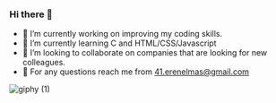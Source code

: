 ### Hi there 👋

- 🔭 I’m currently working on improving my coding skills.
- 🌱 I’m currently learning C and HTML/CSS/Javascript
- 👯 I’m looking to collaborate on companies that are looking for new colleagues.
- 💬 For any questions reach me from 41.erenelmas@gmail.com


![giphy (1)](https://user-images.githubusercontent.com/84076408/202187651-bb2b5a1f-d9ca-416a-a37a-86b4004271c6.gif)
